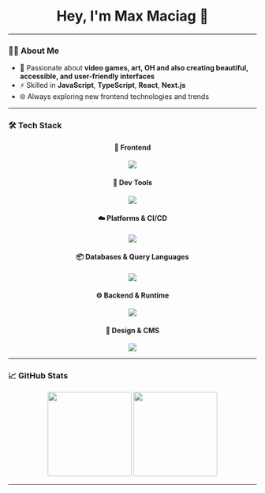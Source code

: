 <h1 align="center">Hey, I'm Max Maciag 👋</h1>

---

### 🧑‍💻 About Me

- 🎨 Passionate about **video games, art, OH and also creating beautiful, accessible, and user-friendly interfaces**
- ⚡ Skilled in **JavaScript**, **TypeScript**, **React**, **Next.js**
- 🌐 Always exploring new frontend technologies and trends
---

### 🛠️ Tech Stack

<div align="center">

#### 🎨 Frontend

<img src="https://skillicons.dev/icons?i=html,css,js,ts,react,next,angular,tailwind,materialui,astro,php" />

#### 🧰 Dev Tools

<img src="https://skillicons.dev/icons?i=git,vitest,pnpm,npm,bash,postman" />

#### ☁️ Platforms & CI/CD

<img src="https://skillicons.dev/icons?i=netlify,jenkins,terraform,firebase,docker" />

#### 📦 Databases & Query Languages

<img src="https://skillicons.dev/icons?i=mysql,postgres,mongodb" />

#### ⚙️ Backend & Runtime

<img src="https://skillicons.dev/icons?i=nodejs,dotnet,cs" />

#### 🧩 Design & CMS

<img src="https://skillicons.dev/icons?i=figma,wordpress" />

</div>

---

### 📈 GitHub Stats

<div align="center">
  <img src="https://github-readme-stats.vercel.app/api?username=maciagmax&show_icons=true&theme=radical&hide_border=true" height="170" />
  <img src="https://github-readme-streak-stats.herokuapp.com/?user=maciagmax&theme=radical&hide_border=true" height="170" />
</div>

---
